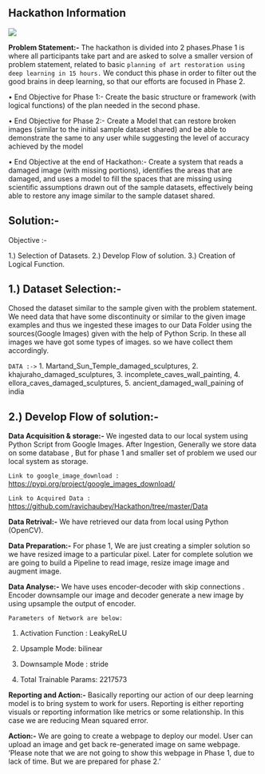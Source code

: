 ## Hackathon Information

![](https://techaeris.com/wp-content/uploads/2018/04/NVIDIA-deep-learning-ai-image-reconstruction.jpg)

**Problem Statement:-** The hackathon is divided into 2 phases.Phase 1 is where all participants take part and are asked to solve a smaller version of problem statement, related to basic `planning of art restoration using deep learning in 15 hours.` We conduct this phase in order to filter out the good brains in deep learning, so that our efforts are focused in Phase 2.

• End Objective for Phase 1:- Create the basic structure or framework (with logical functions) of the plan needed in the second phase.

• End Objective for Phase 2:- Create a Model that can restore broken images (similar to the initial sample dataset shared) and be able to demonstrate the same to any user while suggesting the level of accuracy achieved by the model

• End Objective at the end of Hackathon:- Create a system that reads a damaged image (with missing portions), identifies the areas that are damaged, and uses a model to fill the spaces that are missing using scientific assumptions drawn out of the sample datasets, effectively being able to restore any image similar to the sample dataset shared.

## Solution:-

Objective :-
   
   1.) Selection of Datasets.
   2.) Develop Flow of solution.
   3.) Creation of Logical Function.

## 1.) Dataset Selection:- 

Chosed the dataset similar to the sample given with the problem statement. We need data that have some discontinuity or similar to the given image examples and thus we ingested these images to our Data Folder using the sources(Google Images) given with the help of Python Scrip.
In these all images we have got some types of images. so we have collect them accordingly.

`DATA :->` 1. Martand_Sun_Temple_damaged_sculptures, 
           2. khajuraho_damaged_sculptures, 
           3. incomplete_caves_wall_painting, 
           4. ellora_caves_damaged_sculptures,
           5. ancient_damaged_wall_paining of india

## 2.) Develop Flow of solution:- 

**Data Acquisition & storage:-** We ingested data to our local system using Python Script from Google Images.
After Ingestion, Generally we store data on some database , But for phase 1 and smaller set of problem we used our local system as storage.

`Link to google_image_download :` https://pypi.org/project/google_images_download/

`Link to Acquired Data :` https://github.com/ravichaubey/Hackathon/tree/master/Data


**Data Retrival:-** We have retrieved our data from local using Python (OpenCV).
 
**Data Preparation:-**  For phase 1, We are just creating a simpler solution so we have resized image to a particular pixel. Later for complete solution we are going to build a Pipeline to read image, resize image image and augment image.
   
**Data Analyse:-** We have uses encoder-decoder with skip connections . Encoder downsample our image and decoder generate a new image by using upsample the output of encoder.

`Parameters of Network are below:`
        
1. Activation Function : LeakyReLU

2. Upsample Mode: bilinear
        
3. Downsample Mode : stride
        
4. Total Trainable Params: 2217573

**Reporting and Action:-** Basically reporting our action of our deep learning model is to bring system to work for users. Reporting is either reporting visuals or reporting information like metrics or some relationship. In this case we are reducing Mean squared error.

**Action:-** We are going to create a webpage to deploy our model. User can upload an image and get back re-generated image on same webpage. ‘Please note that we are not going to show this webpage in Phase 1, due to lack of time. But we are prepared for phase 2.’
